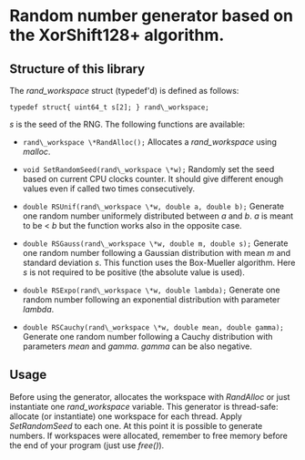 Random number generator based on the XorShift128+ algorithm.
============================================================

Structure of this library
-------------------------

The *rand_workspace* struct (typedef'd) is defined as follows:

`typedef struct{
        uint64_t s[2];
} rand\_workspace;`

*s* is the seed of the RNG. 
The following functions are available:
- `rand\_workspace \*RandAlloc();`
	Allocates a *rand_workspace* using *malloc*.

- `void SetRandomSeed(rand\_workspace \*w);`
	Randomly set the seed based on current CPU clocks counter. It should give different enough values even if called two times consecutively.

- `double RSUnif(rand\_workspace \*w, double a, double b);`
	Generate one random number uniformely distributed between *a* and *b*. *a* is meant to be < *b* but the function works also in the opposite case.

- `double RSGauss(rand\_workspace \*w, double m, double s);`
	Generate one random number following a Gaussian distribution with mean *m* and standard deviation *s*. This function uses the Box-Mueller algorithm. Here *s* is not required to be positive (the absolute value is used).

- `double RSExpo(rand\_workspace \*w, double lambda);`
	Generate one random number following an exponential distribution with parameter *lambda*.

- `double RSCauchy(rand\_workspace \*w, double mean, double gamma);`
	Generate one random number following a Cauchy distribution with parameters *mean* and *gamma*. *gamma* can be also negative.

Usage
-----

Before using the generator, allocates the workspace with *RandAlloc* or just instantiate one *rand_workspace* variable. This generator is thread-safe: allocate (or instantiate) one workspace for each thread. Apply *SetRandomSeed* to each one. At this point it is possible to generate numbers. If workspaces were allocated, remember to free memory before the end of your program (just use *free()*).

